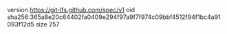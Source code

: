 version https://git-lfs.github.com/spec/v1
oid sha256:365a8e20c64402fa0409e294f97a9f7f974c09bbf4512f94f1bc4a91093f12d5
size 257

